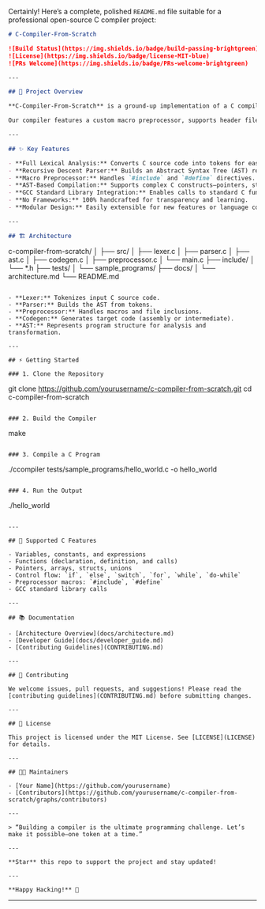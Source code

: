 Certainly! Here’s a complete, polished `README.md` file suitable for a professional open-source C compiler project:

```markdown
# C-Compiler-From-Scratch

![Build Status](https://img.shields.io/badge/build-passing-brightgreen)
![License](https://img.shields.io/badge/license-MIT-blue)
![PRs Welcome](https://img.shields.io/badge/PRs-welcome-brightgreen)

---

## 🚀 Project Overview

**C-Compiler-From-Scratch** is a ground-up implementation of a C compiler designed to demystify the process of compiling C code. This project provides a robust, extensible, and educational codebase that can parse, analyze, and compile a significant subset of the C programming language—including pointers, structures, unions, arrays, control flow, and more.

Our compiler features a custom macro preprocessor, supports header file inclusion, and can interface with the GCC standard library, enabling the compilation of real-world C programs.

---

## ✨ Key Features

- **Full Lexical Analysis:** Converts C source code into tokens for easier parsing.
- **Recursive Descent Parser:** Builds an Abstract Syntax Tree (AST) representing the logical structure of C code.
- **Macro Preprocessor:** Handles `#include` and `#define` directives.
- **AST-Based Compilation:** Supports complex C constructs—pointers, structs, unions, arrays, functions, loops, conditionals, and switches.
- **GCC Standard Library Integration:** Enables calls to standard C functions.
- **No Frameworks:** 100% handcrafted for transparency and learning.
- **Modular Design:** Easily extensible for new features or language constructs.

---

## 🏗️ Architecture

```
c-compiler-from-scratch/
│
├── src/
│   ├── lexer.c
│   ├── parser.c
│   ├── ast.c
│   ├── codegen.c
│   ├── preprocessor.c
│   └── main.c
├── include/
│   └── *.h
├── tests/
│   └── sample_programs/
├── docs/
│   └── architecture.md
└── README.md
```

- **Lexer:** Tokenizes input C source code.
- **Parser:** Builds the AST from tokens.
- **Preprocessor:** Handles macros and file inclusions.
- **Codegen:** Generates target code (assembly or intermediate).
- **AST:** Represents program structure for analysis and transformation.

---

## ⚡ Getting Started

### 1. Clone the Repository

```
git clone https://github.com/yourusername/c-compiler-from-scratch.git
cd c-compiler-from-scratch
```

### 2. Build the Compiler

```
make
```

### 3. Compile a C Program

```
./ccompiler tests/sample_programs/hello_world.c -o hello_world
```

### 4. Run the Output

```
./hello_world
```

---

## 🧩 Supported C Features

- Variables, constants, and expressions
- Functions (declaration, definition, and calls)
- Pointers, arrays, structs, unions
- Control flow: `if`, `else`, `switch`, `for`, `while`, `do-while`
- Preprocessor macros: `#include`, `#define`
- GCC standard library calls

---

## 📚 Documentation

- [Architecture Overview](docs/architecture.md)
- [Developer Guide](docs/developer_guide.md)
- [Contributing Guidelines](CONTRIBUTING.md)

---

## 🤝 Contributing

We welcome issues, pull requests, and suggestions! Please read the [contributing guidelines](CONTRIBUTING.md) before submitting changes.

---

## 📢 License

This project is licensed under the MIT License. See [LICENSE](LICENSE) for details.

---

## 👨‍💻 Maintainers

- [Your Name](https://github.com/yourusername)
- [Contributors](https://github.com/yourusername/c-compiler-from-scratch/graphs/contributors)

---

> “Building a compiler is the ultimate programming challenge. Let’s make it possible—one token at a time.”

---

**Star** this repo to support the project and stay updated!

---

**Happy Hacking!** 🚀
```

---
